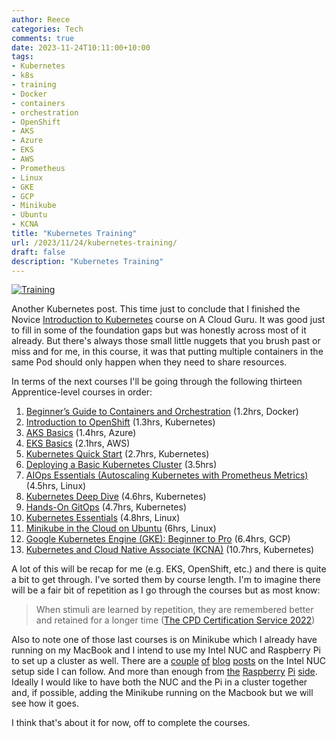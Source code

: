 ```yaml
---
author: Reece
categories: Tech
comments: true
date: 2023-11-24T10:11:00+10:00
tags:
- Kubernetes
- k8s
- training
- Docker
- containers
- orchestration
- OpenShift
- AKS
- Azure
- EKS
- AWS
- Prometheus
- Linux
- GKE
- GCP
- Minikube
- Ubuntu
- KCNA
title: "Kubernetes Training"
url: /2023/11/24/kubernetes-training/
draft: false
description: "Kubernetes Training"
---
```


[![Training](/public/img/knowledge.webp "Photo by DALLE-2")](https://labs.openai.com)

Another Kubernetes post. This time just to conclude that I finished the Novice [Introduction to Kubernetes](https://learn.acloud.guru/course/introduction-to-kubernetes/dashboard) course on A Cloud Guru. It was good just to fill in some of the foundation gaps but was honestly across most of it already. But there's always those small little nuggets that you brush past or miss and for me, in this course, it was that putting multiple containers in the same Pod should only happen when they need to share resources.

In terms of the next courses I'll be going through the following thirteen Apprentice-level courses in order:

1. [Beginner’s Guide to Containers and Orchestration](https://learn.acloud.guru/course/f276f2aa-fb5e-4fc6-9c36-0dc674b95767/overview) (1.2hrs, Docker)
2. [Introduction to OpenShift](https://learn.acloud.guru/course/introduction-to-openshift/overview) (1.3hrs, Kubernetes)
3. [AKS Basics](https://learn.acloud.guru/course/aks-basics/overview) (1.4hrs, Azure)
4. [EKS Basics](https://learn.acloud.guru/course/eks-basics/overview) (2.1hrs, AWS)
5. [Kubernetes Quick Start](https://learn.acloud.guru/course/9a0082c5-5331-492d-a677-173c393a85f7/overview) (2.7hrs, Kubernetes)
6. [Deploying a Basic Kubernetes Cluster](https://learn.acloud.guru/course/afb6c362-8b95-407e-9ba2-a142d8d2ce96/overview) (3.5hrs)
7. [AIOps Essentials (Autoscaling Kubernetes with Prometheus Metrics)](https://learn.acloud.guru/course/a93f8a6b-64ee-4c44-902e-dbc56cec9abf/overview) (4.5hrs, Linux)
8. [Kubernetes Deep Dive](https://learn.acloud.guru/course/kubernetes-deep-dive/overview) (4.6hrs, Kubernetes)
9. [Hands-On GitOps](https://learn.acloud.guru/course/7174b900-cf14-45e9-8f42-52f153e00857/overview) (4.7hrs, Kubernetes)
10. [Kubernetes Essentials](https://learn.acloud.guru/course/2e0bad96-a602-4c91-9da2-e757d32abb8f/overview) (4.8hrs, Linux)
11. [Minikube in the Cloud on Ubuntu](https://learn.acloud.guru/course/4db79ca0-d22c-4baf-b446-08bcd41173c9/overview) (6hrs, Linux)
12. [Google Kubernetes Engine (GKE): Beginner to Pro](https://learn.acloud.guru/course/gke-beginner-to-pro/overview) (6.4hrs, GCP)
13. [Kubernetes and Cloud Native Associate (KCNA)](https://learn.acloud.guru/course/kubernetes-and-cloud-native-associate/overview) (10.7hrs, Kubernetes)

A lot of this will be recap for me (e.g. EKS, OpenShift, etc.) and there is quite a bit to get through. I've sorted them by course length. I'm to imagine there will be a fair bit of repetition as I go through the courses but as most know:

> When stimuli are learned by repetition, they are remembered better and retained for a longer time ([The CPD Certification Service 2022](https://cpduk.co.uk/news/importance-of-repetition-in-learning))

Also to note one of those last courses is on Minikube which I already have running on my MacBook and I intend to use my Intel NUC and Raspberry Pi to set up a cluster as well. There are a [couple](https://randomsecurity.dev/posts/kubernetes-intel-nuc/) [of](https://tightlycoupled.io/stormlight/) [blog](https://get-it-dev.medium.com/installing-kubernetes-with-microk8s-on-an-intel-nuc-running-ubuntu-4223fcb938ed) [posts](https://technotim.live/posts/low-power-cluster/) on the Intel NUC setup side I can follow. And more than enough from [the](https://ubuntu.com/tutorials/how-to-kubernetes-cluster-on-raspberry-pi#1-overview) [Raspberry](https://alexsniffin.medium.com/a-guide-to-building-a-kubernetes-cluster-with-raspberry-pis-23fa4938d420) [Pi](https://anthonynsimon.com/blog/kubernetes-cluster-raspberry-pi/) [side](https://picluster.ricsanfre.com/docs/home/). Ideally I would like to have both the NUC and the Pi in a cluster together and, if possible, adding the Minikube running on the Macbook but we will see how it goes.

I think that's about it for now, off to complete the courses.